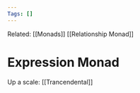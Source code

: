 ```yaml
---
Tags: []
---
```

Related: [[Monads]] [[Relationship Monad]]
# Expression Monad
Up a scale: [[Trancendental]]
